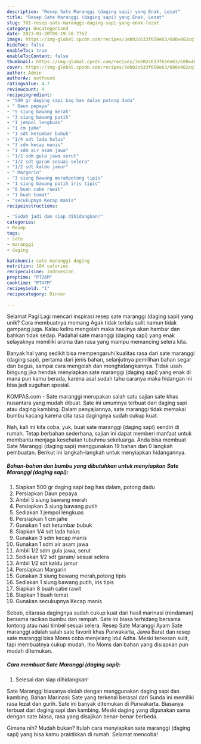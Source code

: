 ```yaml
---
description: "Resep Sate Maranggi (daging sapi) yang Enak, Lezat"
title: "Resep Sate Maranggi (daging sapi) yang Enak, Lezat"
slug: 701-resep-sate-maranggi-daging-sapi-yang-enak-lezat
category: Uncategorized
date: 2023-03-20T09:19:58.776Z
image: https://img-global.cpcdn.com/recipes/3eb02c633f650e63/680x482cq70/sate-maranggi-daging-sapi-foto-resep-utama.jpg
hideToc: false
enableToc: true
enableTocContent: false
thumbnail: https://img-global.cpcdn.com/recipes/3eb02c633f650e63/680x482cq70/sate-maranggi-daging-sapi-foto-resep-utama.jpg
cover: https://img-global.cpcdn.com/recipes/3eb02c633f650e63/680x482cq70/sate-maranggi-daging-sapi-foto-resep-utama.jpg
author: Admin
authorAv: notfound
ratingvalue: 4.7
reviewcount: 4
recipeingredient:
- "500 gr daging sapi bag has dalam potong dadu"
- " Daun pepaya"
- "5 siung bawang merah"
- "3 siung bawang putih"
- "1 jempol lengkuas"
- "1 cm jahe"
- "1 sdt ketumbar bubuk"
- "1/4 sdt lada halus"
- "3 sdm kecap manis"
- "1 sdm air asam jawa"
- "1/2 sdm gula jawa serut"
- "1/2 sdt garam sesuai selera"
- "1/2 sdt kaldu jamur"
- " Margarin"
- "3 siung bawang merahpotong tipis"
- "1 siung bawang putih iris tipis"
- "8 buah cabe rawit"
- "1 buah tomat"
- "secukupnya Kecap manis"
recipeinstructions:

- "Sudah jadi dan siap dihidangkan!"
categories:
- Resep
tags:
- sate
- maranggi
- daging

katakunci: sate maranggi daging 
nutrition: 104 calories
recipecuisine: Indonesian
preptime: "PT26M"
cooktime: "PT47M"
recipeyield: "1"
recipecategory: Dinner

---
```



Selamat Pagi Lagi mencari inspirasi resep sate maranggi (daging sapi) yang unik? Cara membuatnya memang Agak tidak terlalu sulit namun tidak gampang juga. Kalau keliru mengolah maka hasilnya akan hambar dan bahkan tidak sedap. Padahal sate maranggi (daging sapi) yang enak selayaknya memiliki aroma dan rasa yang mampu memancing selera kita.


Banyak hal yang sedikit bisa mempengaruhi kualitas rasa dari sate maranggi (daging sapi), pertama dari jenis bahan, selanjutnya pemilihan bahan segar dan bagus, sampai cara mengolah dan menghidangkannya. Tidak usah bingung jika hendak menyiapkan sate maranggi (daging sapi) yang enak di mana pun kamu berada, karena asal sudah tahu caranya maka hidangan ini bisa jadi suguhan spesial.

KOMPAS.com - Sate maranggi merupakan salah satu sajian sate khas nusantara yang mudah dibuat. Sate ini umumnya terbuat dari daging sapi atau daging kambing. Dalam penyajiannya, sate maranggi tidak memakai bumbu kacang karena cita rasa dagingnya sudah cukup kuat.


Nah, kali ini kita coba, yuk, buat sate maranggi (daging sapi) sendiri di rumah. Tetap berbahan sederhana, sajian ini dapat memberi manfaat untuk membantu menjaga kesehatan tubuhmu sekeluarga. Anda bisa membuat Sate Maranggi (daging sapi) menggunakan 19 bahan dan 0 langkah pembuatan. Berikut ini langkah-langkah untuk menyiapkan hidangannya.

<!--inarticleads1-->

##### Bahan-bahan dan bumbu yang dibutuhkan untuk menyiapkan Sate Maranggi (daging sapi):

1. Siapkan 500 gr daging sapi bag has dalam, potong dadu
1. Persiapkan  Daun pepaya
1. Ambil 5 siung bawang merah
1. Persiapkan 3 siung bawang putih
1. Sediakan 1 jempol lengkuas
1. Persiapkan 1 cm jahe
1. Gunakan 1 sdt ketumbar bubuk
1. Siapkan 1/4 sdt lada halus
1. Gunakan 3 sdm kecap manis
1. Gunakan 1 sdm air asam jawa
1. Ambil 1/2 sdm gula jawa, serut
1. Sediakan 1/2 sdt garam/ sesuai selera
1. Ambil 1/2 sdt kaldu jamur
1. Persiapkan  Margarin
1. Gunakan 3 siung bawang merah,potong tipis
1. Sediakan 1 siung bawang putih, iris tipis
1. Siapkan 8 buah cabe rawit
1. Siapkan 1 buah tomat
1. Gunakan secukupnya Kecap manis


Sebab, citarasa dagingnya sudah cukup kuat dari hasil marinasi (rendaman) bersama racikan bumbu dan rempah. Sate ini biasa terhidang bersama lontong atau nasi timbel sesuai selera. Resep Sate Maranggi Ayam Sate maranggi adalah salah sate favorit khas Purwakarta, Jawa Barat dan resep sate maranggi bisa Moms coba menjelang Idul Adha. Meski terkesan sulit, tapi membuatnya cukup mudah, lho Moms dan bahan yang disiapkan pun mudah ditemukan. 

<!--inarticleads2-->

##### Cara membuat Sate Maranggi (daging sapi):


1. Selesai dan siap dihidangkan!

Sate Maranggi biasanya diolah dengan menggunakan daging sapi dan kambing. Bahan Marinasi: Sate yang terkenal berasal dari Sunda ini memiliki rasa lezat dan gurih. Sate ini banyak ditemukan di Purwakarta. Biasanya terbuat dari daging sapi dan kambing. Meski daging yang digunakan sama dengan sate biasa, rasa yang disajikan benar-benar berbeda. 

Gimana nih? Mudah bukan? Itulah cara menyiapkan sate maranggi (daging sapi) yang bisa kamu praktikkan di rumah. Selamat mencoba!
